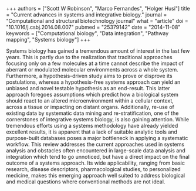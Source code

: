 +++
authors = ["Scott W Robinson", "Marco Fernandes", "Holger Husi"]
title = "Current advances in systems and integrative biology."
journal = "Computational and structural biotechnology journal"
what = "article"
doi = "10.1016/j.csbj.2014.08.007"
pubmed = "25379142"
date = "2014-11-08"
keywords = ["Computational biology", "Data integration", "Pathway mapping", "Systems biology"]
+++

Systems biology has gained a tremendous amount of interest in the last few years. This is partly due to the realization that traditional approaches focusing only on a few molecules at a time cannot describe the impact of aberrant or modulated molecular environments across a whole system. Furthermore, a hypothesis-driven study aims to prove or disprove its postulations, whereas a hypothesis-free systems approach can yield an unbiased and novel testable hypothesis as an end-result. This latter approach foregoes assumptions which predict how a biological system should react to an altered microenvironment within a cellular context, across a tissue or impacting on distant organs. Additionally, re-use of existing data by systematic data mining and re-stratification, one of the cornerstones of integrative systems biology, is also gaining attention. While tremendous efforts using a systems methodology have already yielded excellent results, it is apparent that a lack of suitable analytic tools and purpose-built databases poses a major bottleneck in applying a systematic workflow. This review addresses the current approaches used in systems analysis and obstacles often encountered in large-scale data analysis and integration which tend to go unnoticed, but have a direct impact on the final outcome of a systems approach. Its wide applicability, ranging from basic research, disease descriptors, pharmacological studies, to personalized medicine, makes this emerging approach well suited to address biological and medical questions where conventional methods are not ideal.